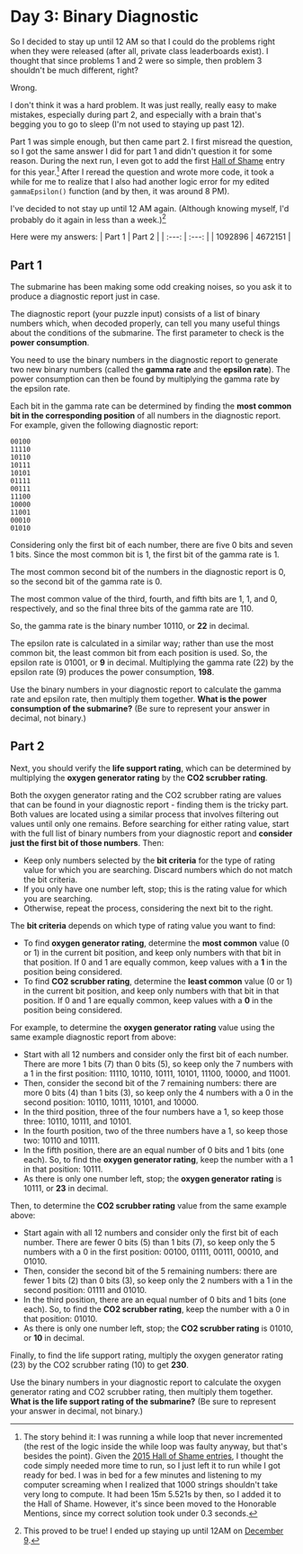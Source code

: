 # Day 3: Binary Diagnostic
So I decided to stay up until 12 AM so that I could do the problems right when they were released (after all, private class leaderboards exist). I thought that since problems 1 and 2 were so simple, then problem 3 shouldn't be much different, right?

Wrong.

I don't think it was a hard problem. It was just really, really easy to make mistakes, especially during part 2, and especially with a brain that's begging you to go to sleep (I'm not used to staying up past 12).

Part 1 was simple enough, but then came part 2. I first misread the question, so I got the same answer I did for part 1 and didn't question it for some reason. During the next run, I even got to add the first [Hall of Shame](https://github.com/Daphne-Qin/AdventOfCode2021#longest-runtimes-hall-of-shame-fame) entry for this year.[^1] After I reread the question and wrote more code, it took a while for me to realize that I also had another logic error for my edited `gammaEpsilon()` function (and by then, it was around 8 PM).

I've decided to not stay up until 12 AM again. (Although knowing myself, I'd probably do it again in less than a week.)[^2]

Here were my answers:
| Part 1 | Part 2 |
| :---: | :---: |
| 1092896 | 4672151 |

## Part 1
The submarine has been making some odd creaking noises, so you ask it to produce a diagnostic report just in case.

The diagnostic report (your puzzle input) consists of a list of binary numbers which, when decoded properly, can tell you many useful things about the conditions of the submarine. The first parameter to check is the **power consumption**.

You need to use the binary numbers in the diagnostic report to generate two new binary numbers (called the **gamma rate** and the **epsilon rate**). The power consumption can then be found by multiplying the gamma rate by the epsilon rate.

Each bit in the gamma rate can be determined by finding the **most common bit in the corresponding position** of all numbers in the diagnostic report. For example, given the following diagnostic report:
```
00100
11110
10110
10111
10101
01111
00111
11100
10000
11001
00010
01010
```
Considering only the first bit of each number, there are five 0 bits and seven 1 bits. Since the most common bit is 1, the first bit of the gamma rate is 1.

The most common second bit of the numbers in the diagnostic report is 0, so the second bit of the gamma rate is 0.

The most common value of the third, fourth, and fifth bits are 1, 1, and 0, respectively, and so the final three bits of the gamma rate are 110.

So, the gamma rate is the binary number 10110, or **22** in decimal.

The epsilon rate is calculated in a similar way; rather than use the most common bit, the least common bit from each position is used. So, the epsilon rate is 01001, or **9** in decimal. Multiplying the gamma rate (22) by the epsilon rate (9) produces the power consumption, **198**.

Use the binary numbers in your diagnostic report to calculate the gamma rate and epsilon rate, then multiply them together. **What is the power consumption of the submarine?** (Be sure to represent your answer in decimal, not binary.)

## Part 2
Next, you should verify the **life support rating**, which can be determined by multiplying the **oxygen generator rating** by the **CO2 scrubber rating**.

Both the oxygen generator rating and the CO2 scrubber rating are values that can be found in your diagnostic report - finding them is the tricky part. Both values are located using a similar process that involves filtering out values until only one remains. Before searching for either rating value, start with the full list of binary numbers from your diagnostic report and **consider just the first bit of those numbers**. Then:
- Keep only numbers selected by the **bit criteria** for the type of rating value for which you are searching. Discard numbers which do not match the bit criteria.
- If you only have one number left, stop; this is the rating value for which you are searching.
- Otherwise, repeat the process, considering the next bit to the right.

The **bit criteria** depends on which type of rating value you want to find:
- To find **oxygen generator rating**, determine the **most common** value (0 or 1) in the current bit position, and keep only numbers with that bit in that position. If 0 and 1 are equally common, keep values with a **1** in the position being considered.
- To find **CO2 scrubber rating**, determine the **least common** value (0 or 1) in the current bit position, and keep only numbers with that bit in that position. If 0 and 1 are equally common, keep values with a **0** in the position being considered.

For example, to determine the **oxygen generator rating** value using the same example diagnostic report from above:
- Start with all 12 numbers and consider only the first bit of each number. There are more 1 bits (7) than 0 bits (5), so keep only the 7 numbers with a 1 in the first position: 11110, 10110, 10111, 10101, 11100, 10000, and 11001.
- Then, consider the second bit of the 7 remaining numbers: there are more 0 bits (4) than 1 bits (3), so keep only the 4 numbers with a 0 in the second position: 10110, 10111, 10101, and 10000.
- In the third position, three of the four numbers have a 1, so keep those three: 10110, 10111, and 10101.
- In the fourth position, two of the three numbers have a 1, so keep those two: 10110 and 10111.
- In the fifth position, there are an equal number of 0 bits and 1 bits (one each). So, to find the **oxygen generator rating**, keep the number with a 1 in that position: 10111.
- As there is only one number left, stop; the **oxygen generator rating** is 10111, or **23** in decimal.

Then, to determine the **CO2 scrubber rating** value from the same example above:
- Start again with all 12 numbers and consider only the first bit of each number. There are fewer 0 bits (5) than 1 bits (7), so keep only the 5 numbers with a 0 in the first position: 00100, 01111, 00111, 00010, and 01010.
- Then, consider the second bit of the 5 remaining numbers: there are fewer 1 bits (2) than 0 bits (3), so keep only the 2 numbers with a 1 in the second position: 01111 and 01010.
- In the third position, there are an equal number of 0 bits and 1 bits (one each). So, to find the **CO2 scrubber rating**, keep the number with a 0 in that position: 01010.
- As there is only one number left, stop; the **CO2 scrubber rating** is 01010, or **10** in decimal.

Finally, to find the life support rating, multiply the oxygen generator rating (23) by the CO2 scrubber rating (10) to get **230**.

Use the binary numbers in your diagnostic report to calculate the oxygen generator rating and CO2 scrubber rating, then multiply them together. **What is the life support rating of the submarine?** (Be sure to represent your answer in decimal, not binary.)

[^1]: The story behind it: I was running a while loop that never incremented (the rest of the logic inside the while loop was faulty anyway, but that's besides the point). Given the [2015 Hall of Shame entries](https://github.com/Daphne-Qin/AdventOfCode2015#longest-runtimes-hall-of-shame-fame), I thought the code simply needed more time to run, so I just left it to run while I got ready for bed. I was in bed for a few minutes and listening to my computer screaming when I realized that 1000 strings shouldn't take very long to compute. It had been 15m 5.521s by then, so I added it to the Hall of Shame. However, it's since been moved to the Honorable Mentions, since my correct solution took under 0.3 seconds.
[^2]: This proved to be true! I ended up staying up until 12AM on [December 9](https://github.com/Daphne-Qin/AdventOfCode2021/tree/main/Problem09#day-9-smoke-basin).
